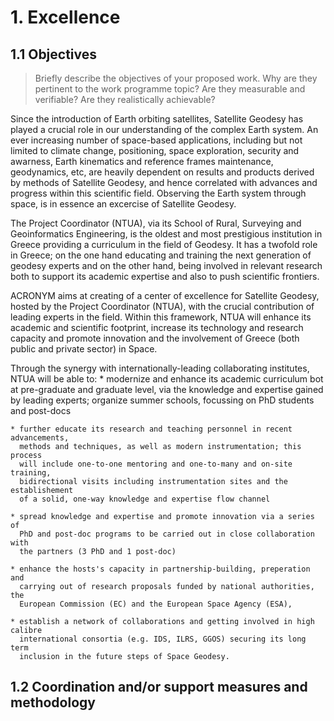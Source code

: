 # 1. Excellence

## 1.1 Objectives 

> Briefly describe the objectives of your proposed work. Why are they pertinent 
> to the work programme topic? Are they measurable and verifiable? Are they 
> realistically achievable?

Since the introduction of Earth orbiting satellites, Satellite Geodesy has played 
a crucial role in our understanding of the complex Earth system. An ever increasing 
number of space-based applications, including but not limited to climate change, 
positioning, space exploration, security and awarness, Earth kinematics and reference
frames maintenance, geodynamics, etc, are heavily dependent on results and products 
derived by methods of Satellite Geodesy, and hence correlated with advances and 
progress within this scientific field. Observing the Earth system through space, is 
in essence an excercise of Satellite Geodesy.

The Project Coordinator (NTUA), via its School of Rural, Surveying and Geoinformatics 
Engineering, is the oldest and most prestigious institution in Greece providing 
a curriculum in the field of Geodesy. It has a twofold role in Greece; on the one 
hand educating and training the next generation of geodesy experts and on the 
other hand, being involved in relevant research both to support its academic expertise 
and also to push scientific frontiers.

ACRONYM aims at creating of a center of excellence for Satellite Geodesy, hosted 
by the Project Coordinator (NTUA), with the crucial contribution of leading experts 
in the field. Within this framework, NTUA will enhance its academic and scientific 
footprint, increase its technology and research capacity and promote innovation 
and the involvement of Greece (both public and private sector) in Space.

Through the synergy with internationally-leading collaborating institutes, NTUA 
will be able to:
    * modernize and enhance its academic curriculum bot at pre-graduate and graduate 
      level, via the knowledge and expertise gained by leading experts; organize 
      summer schools, focussing on PhD students and post-docs 

    * further educate its research and teaching personnel in recent advancements, 
      methods and techniques, as well as modern instrumentation; this process 
      will include one-to-one mentoring and one-to-many and on-site training, 
      bidirectional visits including instrumentation sites and the establishement 
      of a solid, one-way knowledge and expertise flow channel
      
    * spread knowledge and expertise and promote innovation via a series of 
      PhD and post-doc programs to be carried out in close collaboration with 
      the partners (3 PhD and 1 post-doc)

    * enhance the hosts's capacity in partnership-building, preperation and 
      carrying out of research proposals funded by national authorities, the 
      European Commission (EC) and the European Space Agency (ESA),
      
    * establish a network of collaborations and getting involved in high calibre 
      international consortia (e.g. IDS, ILRS, GGOS) securing its long term 
      inclusion in the future steps of Space Geodesy.


## 1.2 Coordination and/or support measures and methodology


